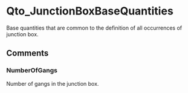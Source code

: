 # Qto_JunctionBoxBaseQuantities

Base quantities that are common to the definition of all occurrences of junction box.


## Comments

### NumberOfGangs

Number of gangs in the junction box.

